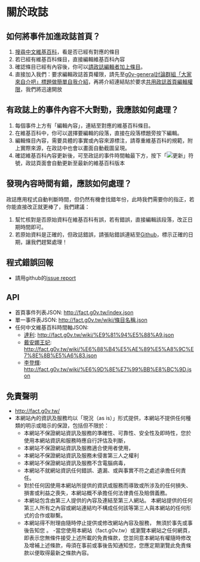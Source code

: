 關於政誌
========

如何將事件加進政誌首頁？
-----------------------
1. [搜尋中文維基百科](http://goo.gl/0GduFY)，看是否已經有對應的條目
2. 若已經有維基百科條目，直接編輯維基百科內容
3. 確認條目已經有內容後，你可以[請政誌編輯者加上條目](https://github.com/g0v/twangry/issues/new)。
4. 直接加入我們：要求編輯政誌首頁權限，請先至[g0v-general討論群組「大家來自介吧」標題做簡單自我介紹](https://groups.google.com/forum/#!topic/g0v-general/bp6nZlNTXls)，再將介紹連結貼於要求[共用政誌首頁編輯權限](https://docs.google.com/spreadsheet/ccc?key=0AuwTztKH2tKidGZ2cEdVY19PZEpzRWVJWWZOeUI1Y0E&usp=sharing)，我們將迅速開放

有政誌上的事件內容不大對勁，我應該如何處理？
--------------------------------------------
1. 每個事件上方有「編輯內容」，連結至對應的維基百科條目。
2. 在維基百科中，你可以選擇要編輯的段落，直接在段落標題旁按下編輯。
3. 編輯條目內容，需要具體的事實或內容來源標注，請尊重維基百科的規範，附上實際來源，在政誌中也會以畫面自動截圖呈現。
4. 確認維基百科內容更新後，可至政誌的事件時間軸最下方，按下「![更新](http://fact.g0v.tw/css/images/reload.gif)」符號，政誌頁面會自動更新至最新的維基百科版本


發現內容時間有錯，應該如何處理？
-------------------------------
政誌應用程式自動判斷時間，但仍然有機會找錯年份，此時我們需要你的指正，若你能直接改正就更棒了，我們建議：

1. 幫忙核對是否原始資料在維基百科有誤，若有錯誤，直接編輯該段落，改正日期時間即可。
2. 若原始資料是正確的，但政誌錯誤，請張貼錯誤連結至[Github](https://github.com/g0v/twangry/issues/new)，標示正確的日期，讓我們趕緊處理！

程式錯誤回報
------------
  - 請用github的[issue report](https://github.com/g0v/twangry/issues)

API
---
- 首頁事件列表JSON: http://fact.g0v.tw/index.json
- 單一事件表JSON: http://fact.g0v.tw/wiki/條目名稱.json
- 任何中文維基百科時間軸JSON: 
  - [達利](http://fact.g0v.tw/wiki/%E9%81%94%E5%88%A9): http://fact.g0v.tw/wiki/%E9%81%94%E5%88%A9.json
  - [戴安娜王妃](http://fact.g0v.tw/wiki/%E6%88%B4%E5%AE%89%E5%A8%9C%E7%8E%8B%E5%A6%83): http://fact.g0v.tw/wiki/%E6%88%B4%E5%AE%89%E5%A8%9C%E7%8E%8B%E5%A6%83.json
  - [李登輝](http://fact.g0v.tw/wiki/%E6%9D%8E%E7%99%BB%E8%BC%9D): http://fact.g0v.tw/wiki/%E6%9D%8E%E7%99%BB%E8%BC%9D.json


免責聲明
--------
  - http://fact.g0v.tw/
  - 本網站內的資訊及服務均以「現況（as is）」形式提供，本網站不提供任何種類的明示或暗示的保證，包括但不限於：
    - 本網站不保證網站資訊及服務的準確性、可靠性、安全性及即時性，您於使用本網站資訊和服務時應自行評估及判斷，
    - 本網站不保證網站資訊及服務適合使用者使用，
    - 本網站不保證網站資訊及服務未侵害第三人之權利
    - 本網站不保證網站資訊及服務不含電腦病毒，
    - 本網站不就網站資訊任何錯誤、遺漏、或與事實不符之處述承擔任何責任。
    - 對於任何因使用本網站所提供的資訊或服務而導致或所涉及的任何損失、損害或利益之喪失，本網站概不承擔任何法律責任及賠償義務。
    - 本網站包含由第三人提供的內容及連結至第三人網站。 本網站提供的任何第三人所有之內容或網站連結均不構成任何該等第三人與本網站的任何形式的合作或聯繫。
    - 本網站得不附理由隨時停止提供或修改網站內容及服務， 無須於事先或事後告知您 。
  -當您使用本網站（fact.g0v.tw）或瀏覽本網站之任何網頁，即表示您無條件接受上述所載的免責條款，您並同意本網站有權隨時修改及增補上述條款，毋須在事前或事後告知通知您，您應定期瀏覽此免責條款以便取得最新之條款內容。

